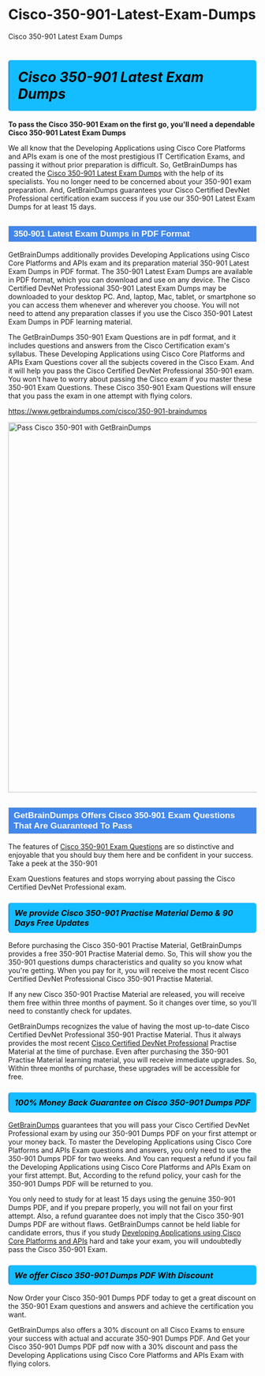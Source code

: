 # Cisco-350-901-Latest-Exam-Dumps
Cisco 350-901 Latest Exam Dumps
<h1><strong><span style="display: block; color: #000000; background: #14BDFF; border: 0.5px solid #AED6F1; border-left: 3px solid #3498DB; padding: .6em; border-radius: 6px;">                     <em>Cisco 350-901 <span class="exam_variation">Latest Exam Dumps</span> </em>                </span></strong>            </h1>                        <p><strong>To pass the Cisco 350-901 Exam on the first go, you'll need a dependable Cisco 350-901 <span class="exam_variation">Latest Exam Dumps</span></strong></p>                        <p>We all know that the Developing Applications using Cisco Core Platforms and APIs exam is one of the most prestigious IT Certification Exams,             and passing it without prior preparation is difficult. So, GetBrainDumps has created the <a href="https://www.getbraindumps.com/cisco/350-901-braindumps">Cisco 350-901 <span class="exam_variation">Latest Exam Dumps</span></a> with the help of its specialists.             You no longer need to be concerned about your 350-901 exam preparation. And, GetBrainDumps guarantees your Cisco Certified DevNet Professional certification             exam success if you use our 350-901 <span class="exam_variation">Latest Exam Dumps</span> for at least 15 days.</p>                        <h2 style="background: #4287ec; border: 1px solid #cccccc; padding: 5px 10px;">                <span style="color: #ffffff;">                    <span style="font-size: 11pt;">                        <span style="line-height: normal;">                            <span style="font-family: Calibri,sans-serif;">                                <strong>                                    <span style="font-size: 13.0pt;">350-901 <span class="exam_variation">Latest Exam Dumps</span> in PDF Format</span>                                </strong>                            </span>                        </span>                    </span>                </span>            </h2>                        <p>GetBrainDumps additionally provides Developing Applications using Cisco Core Platforms and APIs exam and its preparation material 350-901 <span class="exam_variation">Latest Exam Dumps</span> in PDF format.             The 350-901 <span class="exam_variation">Latest Exam Dumps</span> are available in PDF format, which you can download and use on any device. The Cisco Certified DevNet Professional 350-901 <span class="exam_variation">Latest Exam Dumps</span> may be downloaded             to your desktop PC. And, laptop, Mac, tablet, or smartphone so you can access them whenever and wherever you choose. You will not need to attend any preparation classes if you use             the Cisco 350-901 <span class="exam_variation">Latest Exam Dumps</span> in PDF learning material. </p>                        <p>The GetBrainDumps 350-901 <span class="exam_variation2">Exam Questions</span> are in pdf format, and  it includes questions and answers from the Cisco Certification exam's syllabus. These             Developing Applications using Cisco Core Platforms and APIs <span class="exam_variation2">Exam Questions</span> cover all the subjects covered in the Cisco Exam. And it will help you pass the             Cisco Certified DevNet Professional 350-901 exam. You won't have to worry about passing the Cisco exam if you master these 350-901 <span class="exam_variation2">Exam Questions</span>.             These Cisco 350-901 <span class="exam_variation2">Exam Questions</span> will ensure that you pass the exam in one attempt with flying colors.</p>                        <p><a href="https://www.getbraindumps.com/cisco/350-901-braindumps">https://www.getbraindumps.com/cisco/350-901-braindumps</a></p>                        <p><a href="https://www.getbraindumps.com/"><img src="https://www.getbraindumps.com/images/get-updated-exam-questions-with-discount-getbraindumps.jpg" class="postImage" alt="Pass Cisco 350-901 with GetBrainDumps" width="750"></a></p>                            <h2 style="background: #4287ec; border: 1px solid #cccccc; padding: 5px 10px;">                <span style="color: #ffffff;">                    <span style="font-size: 11pt;">                        <span style="line-height: normal;">                            <span style="font-family: Calibri,sans-serif;">                                <strong>                                    <span style="font-size: 13.0pt;">GetBrainDumps Offers Cisco 350-901 <span class="exam_variation2">Exam Questions</span> That Are Guaranteed To Pass</span>                                </strong>                            </span>                        </span>                    </span>                </span>            </h2>                        <p>The features of <a href="https://www.getbraindumps.com/cisco-braindumps.html">Cisco 350-901 <span class="exam_variation2">Exam Questions</span></a> are so distinctive and enjoyable that you should buy them here and be confident in your success. Take a peek at the 350-901</p>            <p> <span class="exam_variation2">Exam Questions</span> features and stops worrying about passing the Cisco Certified DevNet Professional exam.</p>                        <h3>                <strong>                    <span style="display: block; color: #000000; background: #14BDFF; border: 0.5px solid #AED6F1; border-left: 3px solid #3498DB; padding: .6em; border-radius: 6px;">                        <em>We provide Cisco 350-901 <span class="exam_variation3">Practise Material</span> Demo &amp; 90 Days Free Updates</em>                    </span>                </strong>            </h3>                        <p>Before purchasing the Cisco 350-901 <span class="exam_variation3">Practise Material</span>, GetBrainDumps provides a free 350-901 <span class="exam_variation3">Practise Material</span> demo. So, This will show you the 350-901 questions dumps             characteristics and quality so you know what you're getting. When you pay for it, you will receive the most recent             Cisco Certified DevNet Professional Cisco 350-901 <span class="exam_variation3">Practise Material</span>.</p>                        <p>If any new Cisco 350-901 <span class="exam_variation3">Practise Material</span> are released, you will receive them free within three months of payment.             So it changes over time, so you'll need to constantly check for updates.</p>                        <p>GetBrainDumps recognizes the value of having the most up-to-date Cisco Certified DevNet Professional 350-901 <span class="exam_variation3">Practise Material</span>. Thus it always provides the most recent             <a href="https://www.getbraindumps.com/cisco/cisco-certified-devnet-professional-braindumps.html">Cisco Certified DevNet Professional</a> <span class="exam_variation3">Practise Material</span> at the time of purchase. Even after purchasing the 350-901 <span class="exam_variation3">Practise Material</span> learning material, you will receive immediate upgrades.             So, Within three months of purchase, these upgrades will be accessible for free.</p>                        <h3>                <strong>                    <span style="display: block; color: #000000; background: #14BDFF; border: 0.5px solid #AED6F1; border-left: 3px solid #3498DB; padding: .6em; border-radius: 6px;">                        <em>100% Money Back Guarantee on Cisco 350-901 <span class="exam_variation4">Dumps PDF</span></em>                    </span>                </strong>            </h3>                        <p><a href="https://www.getbraindumps.com/">GetBrainDumps</a> guarantees that you will pass your Cisco Certified DevNet Professional exam by using our 350-901 <span class="exam_variation4">Dumps PDF</span> on your first attempt or your money back.             To master the Developing Applications using Cisco Core Platforms and APIs Exam questions and answers, you only need to use the 350-901 <span class="exam_variation4">Dumps PDF</span> for             two weeks. And You can request a refund if you fail the Developing Applications using Cisco Core Platforms and APIs Exam on your first attempt. But, According to the refund policy, your cash             for the 350-901 <span class="exam_variation4">Dumps PDF</span> will be returned to you.</p>                        <p>You only need to study for at least 15 days using the genuine 350-901 <span class="exam_variation4">Dumps PDF</span>, and if you prepare properly, you will not fail on your first attempt.             Also, a refund guarantee does not imply that the Cisco 350-901 <span class="exam_variation4">Dumps PDF</span> are without flaws. GetBrainDumps cannot be held liable for candidate errors,             thus if you study <a href="https://www.getbraindumps.com/cisco/350-901-braindumps">Developing Applications using Cisco Core Platforms and APIs</a> hard and take your exam, you will undoubtedly pass the Cisco 350-901 Exam. </p>                        <h3>                <strong>                    <span style="display: block; color: #000000; background: #14BDFF; border: 0.5px solid #AED6F1; border-left: 3px solid #3498DB; padding: .6em; border-radius: 6px;">                        <em>We offer Cisco 350-901 <span class="exam_variation4">Dumps PDF</span> With Discount</em>                    </span>                </strong>            </h3>                        <p>Now Order your Cisco 350-901 <span class="exam_variation4">Dumps PDF</span> today to get a great discount on the 350-901 Exam questions and answers and achieve the certification you want.</p>                        <p>GetBrainDumps also offers a 30% discount on all Cisco Exams to ensure your success with actual and accurate 350-901 <span class="exam_variation4">Dumps PDF</span>. And Get your Cisco 350-901 <span class="exam_variation4">Dumps PDF</span>             pdf now with a 30% discount and pass the Developing Applications using Cisco Core Platforms and APIs Exam with flying colors.</p>                    
